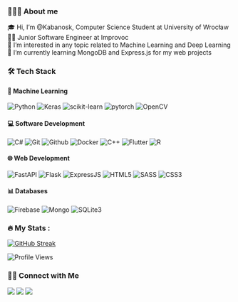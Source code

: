 ### 👨🏻‍💻 About me
🎓 Hi, I’m @Kabanosk, Computer Science Student at University of Wrocław <br/>
👨‍💻 Junior Software Engineer at Improvoc <br/>
🤖 I’m interested in any topic related to Machine Learning and Deep Learning <br/>
🌱 I’m currently learning MongoDB and Express.js for my web projects

### :hammer_and_wrench: Tech Stack

#### 🤖 Machine Learning 
![Python](https://img.shields.io/badge/Python-14354C?&logo=python&logoColor=white)
![Keras](https://img.shields.io/badge/Keras-%23D00000.svg?logo=Keras&logoColor=white)
![scikit-learn](https://img.shields.io/badge/scikit--learn-%23F7931E.svg?&logo=scikit-learn&logoColor=white)
![pytorch](https://img.shields.io/badge/PyTorch-EE4C2C?&logo=PyTorch&logoColor=white) 
![OpenCV](https://img.shields.io/badge/opencv-%23white.svg?&logo=opencv&logoColor=white)

#### 💻 Software Development 
![C#](https://img.shields.io/badge/C%23-058e0c?&logo=c-sharp&logoColor=white)
![Git](https://img.shields.io/badge/GIT-E44C30?&logo=git&logoColor=white)
![Github](https://img.shields.io/badge/github-171515?&logo=github&logoColor=white)
![Docker](https://img.shields.io/badge/docker-%230db7ed.svg?&logo=docker&logoColor=white)
![C++](https://img.shields.io/badge/c++-%2300599C.svg?&logo=c%2B%2B&logoColor=white)
![Flutter](https://img.shields.io/badge/Flutter-02569B?&logo=flutter&logoColor=white)
![R](https://img.shields.io/badge/R-276DC3?&logo=r&logoColor=white)

#### 🌐 Web Development
![FastAPI](https://img.shields.io/badge/FastAPI-005571?logo=fastapi)
![Flask](https://img.shields.io/badge/Flask-000000?logo=flask&logoColor=white)
![ExpressJS](https://img.shields.io/badge/Express.js-000000&logo=express&logoColor=white)
![HTML5](https://img.shields.io/badge/html5-%23E34F26.svg?logo=html5&logoColor=white)
![SASS](https://img.shields.io/badge/SASS-hotpink.svg?logo=SASS&logoColor=white)
![CSS3](https://img.shields.io/badge/css3-%231572B6.svg?logo=css3&logoColor=white)

#### 📊 Databases
![Firebase](https://img.shields.io/badge/firebase-ffa428?&logo=firebase&logoColor=white&fontColor=white)
![Mongo](https://img.shields.io/badge/MongoDB-4EA94B?&logo=mongodb&logoColor=white)
![SQLite3](https://img.shields.io/badge/SQLite-07405E?&logo=sqlite&logoColor=white)

### :fire: My Stats :

[![GitHub Streak](http://github-readme-streak-stats.herokuapp.com?user=Kabanosk&theme=dark&background=0d1117)](https://git.io/streak-stats)

![Profile Views](https://komarev.com/ghpvc/?username=Kabanosk)

### 🤝🏻 Connect with Me
<a href="mailto:fiolkawojciech@gmail.com"><img src="https://img.shields.io/badge/fiolkawojciech@gmail.com-b23e2f?logo=gmail&logoColor=white"></a>
<a href="https://www.linkedin.com/in/wojciech-fio%C5%82ka-850535177/"><img src="https://img.shields.io/badge/Wojciech Fiołka-blue?logo=linkedin&logoColor=white"></a>
<a href="https://www.facebook.com/Kabanosk/"><img src="https://img.shields.io/badge/Wojciech Fiołka-1877F2?&logo=facebook&logoColor=white"></a>

